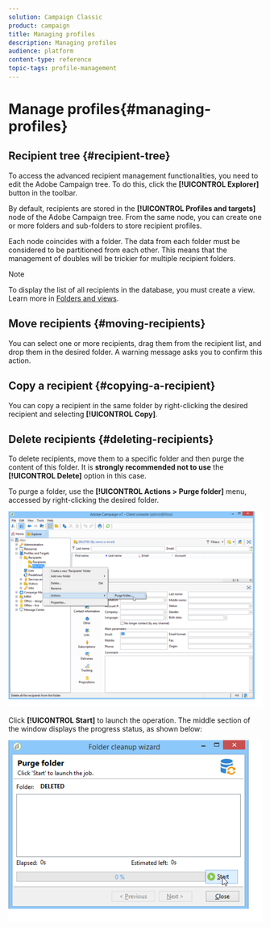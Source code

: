 ```yaml
---
solution: Campaign Classic
product: campaign
title: Managing profiles
description: Managing profiles
audience: platform
content-type: reference
topic-tags: profile-management
---
```


# Manage profiles{#managing-profiles}

## Recipient tree {#recipient-tree}

To access the advanced recipient management functionalities, you need to edit the Adobe Campaign tree. To do this, click the **[!UICONTROL Explorer]** button in the toolbar.

By default, recipients are stored in the **[!UICONTROL Profiles and targets]** node of the Adobe Campaign tree. From the same node, you can create one or more folders and sub-folders to store recipient profiles.

Each node coincides with a folder. The data from each folder must be considered to be partitioned from each other. This means that the management of doubles will be trickier for multiple recipient folders.

>[!NOTE]
>
>To display the list of all recipients in the database, you must create a view. Learn more in [Folders and views](../../platform/using/access-management-folders.md).

## Move recipients {#moving-recipients}

You can select one or more recipients, drag them from the recipient list, and drop them in the desired folder. A warning message asks you to confirm this action.

## Copy a recipient {#copying-a-recipient}

You can copy a recipient in the same folder by right-clicking the desired recipient and selecting **[!UICONTROL Copy]**.

## Delete recipients {#deleting-recipients}

To delete recipients, move them to a specific folder and then purge the content of this folder. It is **strongly recommended not to use** the **[!UICONTROL Delete]** option in this case.

To purge a folder, use the **[!UICONTROL Actions > Purge folder]** menu, accessed by right-clicking the desired folder.

![](assets/s_ncs_user_purge_folder.png)

Click **[!UICONTROL Start]** to launch the operation. The middle section of the window displays the progress status, as shown below:

![](assets/s_ncs_user_purge_folder_start.png)

